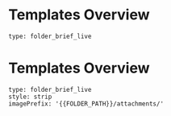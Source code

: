# Templates Overview
 
```ccard
type: folder_brief_live
```
 

# Templates Overview
 
```ccard
type: folder_brief_live
style: strip
imagePrefix: '{{FOLDER_PATH}}/attachments/'
```
